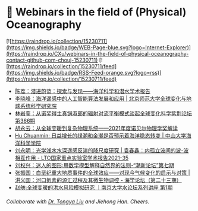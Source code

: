 # 🌊 Webinars in the field of (Physical) Oceanography

[![https://raindrop.io/collection/15230711](https://img.shields.io/badge/WEB-Page-blue.svg?logo=Internet-Explorer)](https://raindrop.io/CXu/webinars-in-the-field-of-physical-oceanography-contact-github-com-chouj-15230711) [![https://raindrop.io/collection/15230711/feed](https://img.shields.io/badge/RSS-Feed-orange.svg?logo=rss)](https://raindrop.io/collection/15230711/feed)

<!-- BLOG-POST-LIST:START -->
- [陈荔：潜进蔚蓝：探索与发现——海洋科学和潜水学术报告](https://mp.weixin.qq.com/s/nFgdomEvqocnaZIKKapWhg)
- [李晓峰：海洋遥感中的人工智能算法发展和应用 | 北京师范大学全球变化与地球系统科学研究院](http://gcess.bnu.edu.cn/kxyj/kydt/240399.html)
- [林岩銮：从诺奖得主真锅淑郎的辐射对流平衡模式谈起全球变化科学紫荆论坛第366期](https://mp.weixin.qq.com/s/_YnhBZZf_E7pBQqP9LIDzw)
- [胡永云：从全球变暖到复杂物理系统——2021年度诺贝尔物理学奖解读](https://mp.weixin.qq.com/s/5GMA7SAHKnFR0ebitHDUvQ)
- [Hu Chuanmin: 日益增长的绿潮和金潮是否预示着海洋稳态转变 | 中山大学海洋科学学院](https://marine.sysu.edu.cn/event/8730)
- [刘永明：光学浅水水深遥感反演的降尺度研究 | 袁春鑫：内孤立波间的波-波相互作用 - LTO国家重点实验室学术报告2021-35](https://mp.weixin.qq.com/s/CJuzn7CXl5L0bgItRCpDkw)
- [刘权兴：迷人的图形:用数学模型解释自然界的法则-“潮新论坛”第七期](https://mp.weixin.qq.com/s/ArAKYMoeMZAagwFKp9tPXQ)
- [张振国：白垩纪重大地质事件的全球效应——对现今气候变化的启示与对策 | 洪义国：河口氮素的源汇过程及其微生物调控 - 海学论坛（第二十三期）](https://mp.weixin.qq.com/s/eVCl3lW8lQwb1W2Trvyz2A)
- [赵舫:全球变暖的洪水风险模拟研究 ｜南京大学水论坛系列讲座 第1期](https://mp.weixin.qq.com/s/KvuZFB_me5ZbZq592D4ttA)
<!-- BLOG-POST-LIST:END -->

###### Collaborate with [Dr. Tongya Liu](https://liutongya.github.io/) and Jiehong Han. Cheers.
